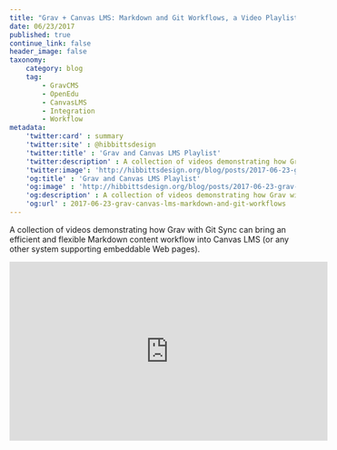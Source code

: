 ```yaml
---
title: "Grav + Canvas LMS: Markdown and Git Workflows, a Video Playlist"
date: 06/23/2017
published: true
continue_link: false
header_image: false
taxonomy:
    category: blog
    tag:
        - GravCMS
        - OpenEdu
        - CanvasLMS
        - Integration
        - Workflow
metadata:
    'twitter:card' : summary
    'twitter:site' : @hibbittsdesign
    'twitter:title' : 'Grav and Canvas LMS Playlist'
    'twitter:description' : A collection of videos demonstrating how Grav with Git Sync brings an efficient and flexible Markdown content workflow into Canvas.
    'twitter:image': 'http://hibbittsdesign.org/blog/posts/2017-06-23-grav-canvas-lms-markdown-and-git-workflows/playlist.png'
    'og:title' : 'Grav and Canvas LMS Playlist'
    'og:image' : 'http://hibbittsdesign.org/blog/posts/2017-06-23-grav-canvas-lms-markdown-and-git-workflows/playlist.png'
    'og:description' : A collection of videos demonstrating how Grav with Git Sync brings an efficient and flexible Markdown content workflow into Canvas.
    'og:url' : 2017-06-23-grav-canvas-lms-markdown-and-git-workflows
---
```


A collection of videos demonstrating how Grav with Git Sync can bring an efficient and flexible Markdown content workflow into Canvas LMS (or any other system supporting embeddable Web pages).

<div class="videoWrapper"><iframe width="560" height="315" src="https://www.youtube.com/embed/videoseries?list=PLVtu1bDQijapAcziv0r0BYKNapd8Or8gV" frameborder="0" allowfullscreen></iframe></div>
